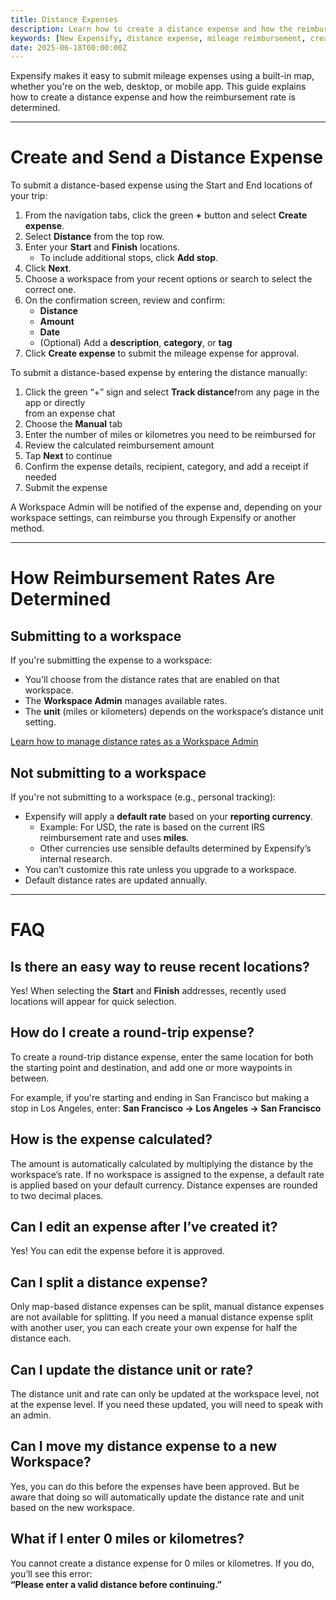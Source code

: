 ```yaml
---
title: Distance Expenses
description: Learn how to create a distance expense and how the reimbursement rate is determined in New Expensify.
keywords: [New Expensify, distance expense, mileage reimbursement, create expense, distance rate, workspace rate, personal policy, map route, reimbursement rate, manual mileage, manual distance, global create, track distance]
date: 2025-06-18T00:00:00Z
---
```


Expensify makes it easy to submit mileage expenses using a built-in map, whether you're on the web, desktop, or mobile app. This guide explains how to create a distance expense and how the reimbursement rate is determined.

---

# Create and Send a Distance Expense 

To submit a distance-based expense using the Start and End locations of your trip:

1. From the navigation tabs, click the green **+** button and select **Create expense**.
2. Select **Distance** from the top row.
3. Enter your **Start** and **Finish** locations.
   - To include additional stops, click **Add stop**.
4. Click **Next**.
5. Choose a workspace from your recent options or search to select the correct one.
6. On the confirmation screen, review and confirm:
   - **Distance**
   - **Amount**
   - **Date**
   - (Optional) Add a **description**, **category**, or **tag**
7. Click **Create expense** to submit the mileage expense for approval.

To submit a distance-based expense by entering the distance manually:

1. Click the green “+” sign and select **Track distance**from any page in the app or directly  
from an expense chat
3. Choose the **Manual** tab
4. Enter the number of miles or kilometres you need to be reimbursed for
5. Review the calculated reimbursement amount
6. Tap **Next** to continue
7. Confirm the expense details, recipient, category, and add a receipt if needed
8. Submit the expense

A Workspace Admin will be notified of the expense and, depending on your workspace settings, can reimburse you through Expensify or another method.

---

# How Reimbursement Rates Are Determined

## Submitting to a workspace

If you're submitting the expense to a workspace:

- You'll choose from the distance rates that are enabled on that workspace.
- The **Workspace Admin** manages available rates.
- The **unit** (miles or kilometers) depends on the workspace’s distance unit setting.

[Learn how to manage distance rates as a Workspace Admin](https://help.expensify.com/articles/new-expensify/reports-and-expenses/Managing-Distance-Rates)

## Not submitting to a workspace

If you're not submitting to a workspace (e.g., personal tracking):

- Expensify will apply a **default rate** based on your **reporting currency**.
   - Example: For USD, the rate is based on the current IRS reimbursement rate and uses **miles**.
   - Other currencies use sensible defaults determined by Expensify’s internal research.
- You can’t customize this rate unless you upgrade to a workspace.
- Default distance rates are updated annually.

---

# FAQ

## Is there an easy way to reuse recent locations?

Yes! When selecting the **Start** and **Finish** addresses, recently used locations will appear for quick selection.

## How do I create a round-trip expense?

To create a round-trip distance expense, enter the same location for both the starting point and destination, and add one or more waypoints in between.

For example, if you're starting and ending in San Francisco but making a stop in Los Angeles, enter:
**San Francisco → Los Angeles → San Francisco**

## How is the expense calculated?

The amount is automatically calculated by multiplying the distance by the workspace’s rate. If no workspace is assigned to the expense, a default rate is applied based on your default currency. Distance expenses are rounded to two decimal places.

## Can I edit an expense after I’ve created it?

Yes! You can edit the expense before it is approved.

## Can I split a distance expense?

Only map-based distance expenses can be split, manual distance expenses are not available for splitting. If you need a manual distance expense split with another user, you can each create your own expense for half the distance each.

## Can I update the distance unit or rate?

The distance unit and rate can only be updated at the workspace level, not at the expense level. If you need these updated, you will need to speak with an admin.

## Can I move my distance expense to a new Workspace?

Yes, you can do this before the expenses have been approved. But be aware that doing so will automatically update the distance rate and unit based on the new workspace.

## What if I enter 0 miles or kilometres?

You cannot create a distance expense for 0 miles or kilometres. If you do, you’ll see this error:  
**“Please enter a valid distance before continuing.”**

